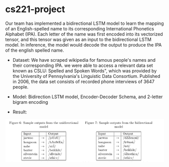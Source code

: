 # cs221-project

Our team has implemented a bidirectional LSTM model to learn the mapping of an English-spelled name to its corresponding International Phonetics Alphabet (IPA). Each letter of the name was first encoded into its vectorized tensor, and this tensor was given as an input to the bidirectional LSTM model. In inference, the model would decode the output to produce the IPA of the english spelled name. 

- Dataset: We have scraped wikipedia for famous people's names and their corresponding IPA. we were  able to access a relevant data set known as CSLU: Spelled and Spoken Words", which was provided by the University of Pennsylvania's Linguistic Data Consortium. Published in 2006, the data set consists of recorded phone interviews of 3647 people.

- Model: Bidirection LSTM model, Encoder-Decoder Schema, and 2-letter bigram encoding

- Result: 

![results](https://github.com/jangj8523/cs221-project/blob/master/ipa%20translation%20result.png)
